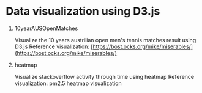 # Data visualization using D3.js

1. 10yearAUSOpenMatches
    
    Visualize the 10 years austrilian open men's tennis matches result using D3.js
    Reference visualization: [https://bost.ocks.org/mike/miserables/](https://bost.ocks.org/mike/miserables/)

2. heatmap
   
   Visualize stackoverflow activity through time using heatmap
   Reference visualization: pm2.5 heatmap visualization
